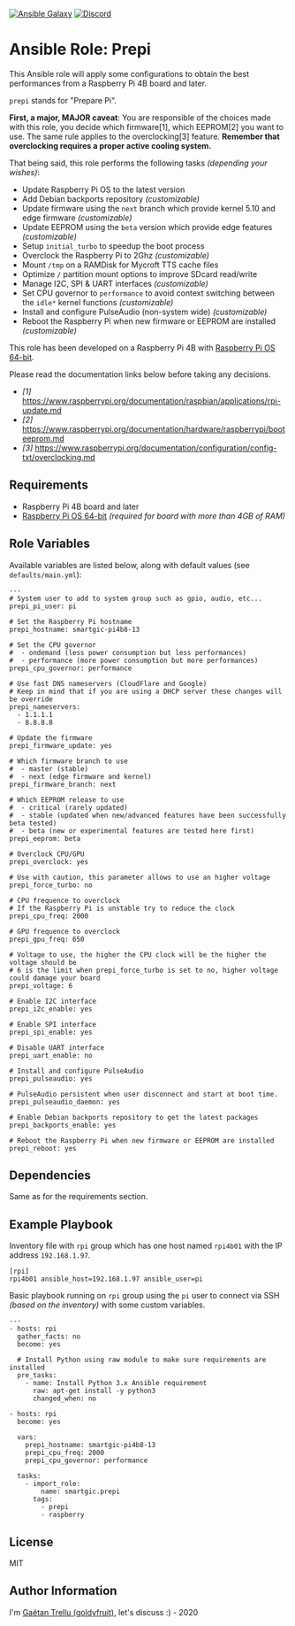 [![Ansible Galaxy](https://img.shields.io/badge/galaxy-smartgic.prepi-green.svg?style=flat)](https://galaxy.ansible.com/smartgic/prepi)
[![Discord](https://img.shields.io/discord/809074036733902888)](https://discord.gg/Vu7Wmd9j) 

# Ansible Role: Prepi

This Ansible role will apply some configurations to obtain the best performances from a Raspberry Pi 4B board and later.

`prepi` stands for "Prepare Pi".

**First, a major, MAJOR caveat**: You are responsible of the choices made with this role, you decide which firmware[1], which EEPROM[2] you want to use. The same rule applies to the overclocking[3] feature. **Remember that overclocking requires a proper active cooling system.**

That being said, this role performs the following tasks _(depending your wishes)_:

- Update Raspberry Pi OS to the latest version
- Add Debian backports repository _(customizable)_
- Update firmware using the `next` branch which provide kernel 5.10 and edge firmware _(customizable)_
- Update EEPROM using the `beta` version which provide edge features _(customizable)_
- Setup `initial_turbo` to speedup the boot process
- Overclock the Raspberry Pi to 2Ghz _(customizable)_
- Mount `/tmp` on a RAMDisk for Mycroft TTS cache files
- Optimize `/` partition mount options to improve SDcard read/write
- Manage I2C, SPI & UART interfaces _(customizable)_
- Set CPU governor to `performance` to avoid context switching between the `idle*` kernel functions _(customizable)_
- Install and configure PulseAudio (non-system wide) _(customizable)_
- Reboot the Raspberry Pi when new firmware or EEPROM are installed _(customizable)_

This role has been developed on a Raspberry Pi 4B with [Raspberry Pi OS 64-bit](https://downloads.raspberrypi.org/raspios_arm64/images).

Please read the documentation links below before taking any decisions.

- _[1]_ https://www.raspberrypi.org/documentation/raspbian/applications/rpi-update.md
- _[2]_ https://www.raspberrypi.org/documentation/hardware/raspberrypi/booteeprom.md
- _[3]_ https://www.raspberrypi.org/documentation/configuration/config-txt/overclocking.md

## Requirements

- Raspberry Pi 4B board and later
- [Raspberry Pi OS 64-bit](https://downloads.raspberrypi.org/raspios_arm64/images) _(required for board with more than 4GB of RAM)_

## Role Variables

Available variables are listed below, along with default values (see `defaults/main.yml`):

```
---
# System user to add to system group such as gpio, audio, etc...
prepi_pi_user: pi

# Set the Raspberry Pi hostname
prepi_hostname: smartgic-pi4b8-13

# Set the CPU governor
#  - ondemand (less power consumption but less performances)
#  - performance (more power consumption but more performances)
prepi_cpu_governor: performance

# Use fast DNS nameservers (CloudFlare and Google)
# Keep in mind that if you are using a DHCP server these changes will be override
prepi_nameservers:
  - 1.1.1.1
  - 8.8.8.8

# Update the firmware
prepi_firmware_update: yes

# Which firmware branch to use
#  - master (stable)
#  - next (edge firmware and kernel)
prepi_firmware_branch: next

# Which EEPROM release to use
#  - critical (rarely updated)
#  - stable (updated when new/advanced features have been successfully beta tested)
#  - beta (new or experimental features are tested here first)
prepi_eeprom: beta

# Overclock CPU/GPU
prepi_overclock: yes

# Use with caution, this parameter allows to use an higher voltage
prepi_force_turbo: no

# CPU frequence to overclock
# If the Raspberry Pi is unstable try to reduce the clock
prepi_cpu_freq: 2000

# GPU frequence to overclock
prepi_gpu_freq: 650

# Voltage to use, the higher the CPU clock will be the higher the voltage should be
# 6 is the limit when prepi_force_turbo is set to no, higher voltage could damage your board
prepi_voltage: 6

# Enable I2C interface
prepi_i2c_enable: yes

# Enable SPI interface
prepi_spi_enable: yes

# Disable UART interface
prepi_uart_enable: no

# Install and configure PulseAudio
prepi_pulseaudio: yes

# PulseAudio persistent when user disconnect and start at boot time.
prepi_pulseaudio_daemon: yes

# Enable Debian backports repository to get the latest packages
prepi_backports_enable: yes

# Reboot the Raspberry Pi when new firmware or EEPROM are installed
prepi_reboot: yes
```

## Dependencies

Same as for the requirements section.

## Example Playbook

Inventory file with `rpi` group which has one host named `rpi4b01` with the IP address `192.168.1.97`.

```
[rpi]
rpi4b01 ansible_host=192.168.1.97 ansible_user=pi
```

Basic playbook running on `rpi` group using the `pi` user to connect via SSH _(based on the inventory)_ with some custom variables.

```
---
- hosts: rpi
  gather_facts: no
  become: yes

  # Install Python using raw module to make sure requirements are installed
  pre_tasks:
    - name: Install Python 3.x Ansible requirement
      raw: apt-get install -y python3
      changed_when: no

- hosts: rpi
  become: yes

  vars:
    prepi_hostname: smartgic-pi4b8-13
    prepi_cpu_freq: 2000
    prepi_cpu_governor: performance

  tasks:
    - import_role:
        name: smartgic.prepi
      tags:
        - prepi
        - raspberry
```

## License

MIT

## Author Information

I'm [Gaëtan Trellu (goldyfruit)](https://smartgic.io/), let's discuss :) - 2020
